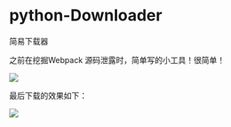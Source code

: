 # python-Downloader

简易下载器

之前在挖掘Webpack 源码泄露时，简单写的小工具！很简单！

![](/Users/huqianwei/Library/Application%20Support/marktext/images/e3c2711bac6be69951a95013e81df9bd657532de.png)

最后下载的效果如下：

![](/Users/huqianwei/Library/Application%20Support/marktext/images/e36111481e6be9ef4783c0e8b702924d98c67ecb.png)
